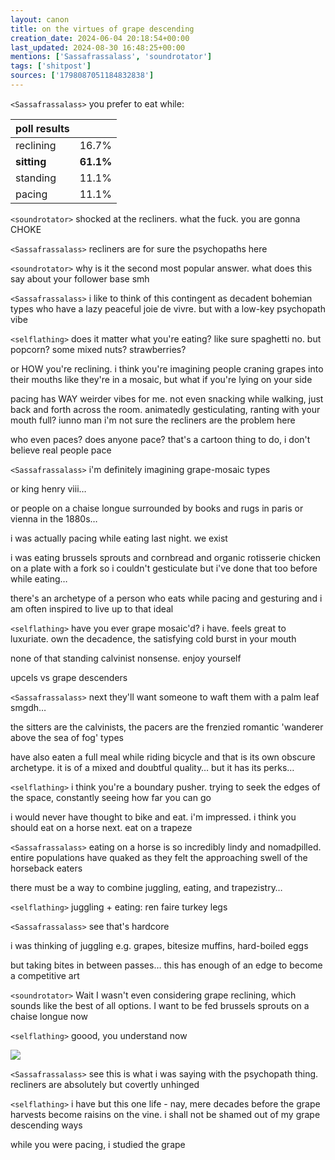 ```yaml
---
layout: canon
title: on the virtues of grape descending
creation_date: 2024-06-04 20:18:54+00:00
last_updated: 2024-08-30 16:48:25+00:00
mentions: ['Sassafrassalass', 'soundrotator']
tags: ['shitpost']
sources: ['1798087051184832838']
---
```


`<Sassafrassalass>` you prefer to eat while:

| poll results  |    |
|-----------|--------|
| reclining | 16.7%  |
| **sitting**   | **61.1%**  |
| standing  | 11.1%  |
| pacing    | 11.1%  |


`<soundrotator>` shocked at the recliners. what the fuck. you are gonna CHOKE  

`<Sassafrassalass>` recliners are for sure the psychopaths here  

`<soundrotator>` why is it the second most popular answer. what does this say about your follower base smh  

`<Sassafrassalass>` i like to think of this contingent as decadent bohemian types who have a lazy peaceful joie de vivre. but with a low-key psychopath vibe  

`<selflathing>` does it matter what you're eating? like sure spaghetti no. but popcorn? some mixed nuts? strawberries?  
  
or HOW you're reclining. i think you're imagining people craning grapes into their mouths like they're in a mosaic, but what if you're lying on your side  

pacing has WAY weirder vibes for me. not even snacking while walking, just back and forth across the room. animatedly gesticulating, ranting with your mouth full? iunno man i'm not sure the recliners are the problem here  

who even paces? does anyone pace? that's a cartoon thing to do, i don't believe real people pace  

`<Sassafrassalass>` i'm definitely imagining grape-mosaic types  
  
or king henry viii…  
  
or people on a chaise longue surrounded by books and rugs in paris or vienna in the 1880s…  

i was actually pacing while eating last night. we exist  

i was eating brussels sprouts and cornbread and organic rotisserie chicken on a plate with a fork so i couldn't gesticulate but i've done that too before while eating…  

there's an archetype of a person who eats while pacing and gesturing and i am often inspired to live up to that ideal  

`<selflathing>` have you ever grape mosaic'd? i have. feels great to luxuriate. own the decadence, the satisfying cold burst in your mouth  
  
none of that standing calvinist nonsense. enjoy yourself  

upcels vs grape descenders  

`<Sassafrassalass>` next they'll want someone to waft them with a palm leaf smgdh…  

the sitters are the calvinists, the pacers are the frenzied romantic 'wanderer above the sea of fog' types  

have also eaten a full meal while riding bicycle and that is its own obscure archetype. it is of a mixed and doubtful quality… but it has its perks…  

`<selflathing>` i think you're a boundary pusher. trying to seek the edges of the space, constantly seeing how far you can go  
  
i would never have thought to bike and eat. i'm impressed. i think you should eat on a horse next. eat on a trapeze  

`<Sassafrassalass>` eating on a horse is so incredibly lindy and nomadpilled. entire populations have quaked as they felt the approaching swell of the horseback eaters  

there must be a way to combine juggling, eating, and trapezistry…  

`<selflathing>` juggling + eating: ren faire turkey legs  

`<Sassafrassalass>` see that's hardcore  
  
i was thinking of juggling e.g. grapes, bitesize muffins, hard-boiled eggs  
  
but taking bites in between passes… this has enough of an edge to become a competitive art  

`<soundrotator>` Wait I wasn't even considering grape reclining, which sounds like the best of all options. I want to be fed brussels sprouts on a chaise longue now  

`<selflathing>` goood, you understand now

![](../../images/grape-descending.png)

`<Sassafrassalass>` see this is what i was saying with the psychopath thing. recliners are absolutely but covertly unhinged  

`<selflathing>` i have but this one life - nay, mere decades before the grape harvests become raisins on the vine. i shall not be shamed out of my grape descending ways  
  
while you were pacing, i studied the grape  
